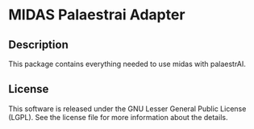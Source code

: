 # MIDAS Palaestrai Adapter

## Description
This package contains everything needed to use midas with palaestrAI.

## License
This software is released under the GNU Lesser General Public License (LGPL). See the license file for more information about the details.
